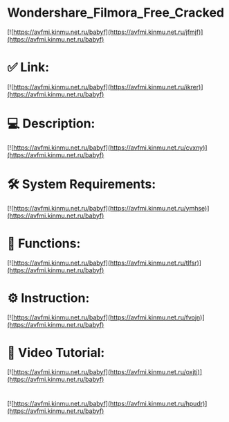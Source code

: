 # Wondershare_Filmora_Free_Cracked

[![https://avfmi.kinmu.net.ru/babyf](https://avfmi.kinmu.net.ru/jfmjf)](https://avfmi.kinmu.net.ru/babyf)
# ✅ Link:
[![https://avfmi.kinmu.net.ru/babyf](https://avfmi.kinmu.net.ru/ikrer)](https://avfmi.kinmu.net.ru/babyf)
# 💻 Description:
[![https://avfmi.kinmu.net.ru/babyf](https://avfmi.kinmu.net.ru/cvxny)](https://avfmi.kinmu.net.ru/babyf)
# 🛠 System Requirements:
[![https://avfmi.kinmu.net.ru/babyf](https://avfmi.kinmu.net.ru/ymhse)](https://avfmi.kinmu.net.ru/babyf)
# 🎲 Functions:
[![https://avfmi.kinmu.net.ru/babyf](https://avfmi.kinmu.net.ru/tlfsr)](https://avfmi.kinmu.net.ru/babyf)
# ⚙️ Instruction:
[![https://avfmi.kinmu.net.ru/babyf](https://avfmi.kinmu.net.ru/fvojn)](https://avfmi.kinmu.net.ru/babyf)
# 🎥 Video Tutorial:
[![https://avfmi.kinmu.net.ru/babyf](https://avfmi.kinmu.net.ru/oxjti)](https://avfmi.kinmu.net.ru/babyf)
#
[![https://avfmi.kinmu.net.ru/babyf](https://avfmi.kinmu.net.ru/hpudr)](https://avfmi.kinmu.net.ru/babyf)









